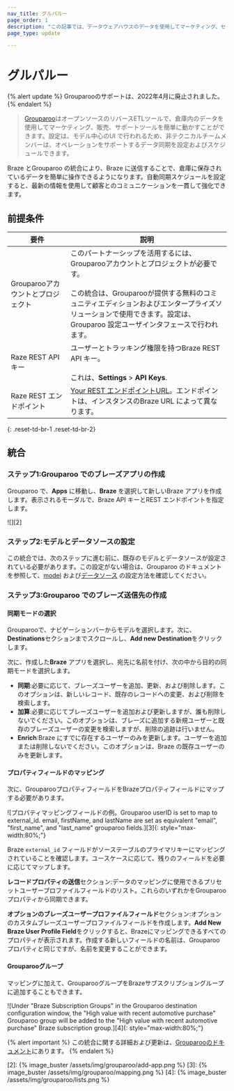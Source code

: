```yaml
---
nav_title: グルパルー
page_order: 1
description: "この記事では、データウェアハウスのデータを使用してマーケティング、セールス、サポートツールに簡単に電力を供給できるオープンソースのリバースETL ツールであるBraze とGrouparoo のパートナーシップについて説明します。"
page_type: update

---
```


# グルパルー

{% alert update %}
Grouparooのサポートは、2022年4月に廃止されました。
{% endalert %}

> [Grouparoo][1]はオープンソースのリバースETLツールで、倉庫内のデータを使用してマーケティング、販売、サポートツールを簡単に動かすことができます。設定は、モデル中心のUI で行われるため、非テクニカルチームメンバーは、オペレーションをサポートするデータ同期を設定およびスケジュールできます。

Braze とGrouparoo の統合により、Braze に送信することで、倉庫に保存されているデータを簡単に操作できるようになります。自動同期スケジュールを設定すると、最新の情報を使用して顧客とのコミュニケーションを一貫して強化できます。

## 前提条件

| 要件| 説明|
| ----------- | ----------- |
| Grouparooアカウントとプロジェクト| このパートナーシップを活用するには、Grouparooアカウントとプロジェクトが必要です。<br><br>この統合は、Grouparooが提供する無料のコミュニティエディションおよびエンタープライズソリューションで使用できます。設定は、Grouparoo 設定ユーザインタフェースで行われます。|
| Raze REST API キー| ユーザーとトラッキング権限を持つBraze REST API キー。<br><br> これは、**Settings** > **API Keys**.| からBraze ダッシュボードで作成できます。
| Raze REST エンドポイント| [Your REST エンドポイントURL][1]。エンドポイントは、インスタンスのBraze URL によって異なります。|
{: .reset-td-br-1 .reset-td-br-2}

## 統合

### ステップ1:Grouparoo でのブレーズアプリの作成

Grouparoo で、**Apps** に移動し、**Braze** を選択して新しいBraze アプリを作成します。表示されるモーダルで、Braze API キーとREST エンドポイントを指定します。

![][2]

### ステップ2:モデルとデータソースの設定

この統合では、次のステップに進む前に、既存のモデルとデータソースが設定されている必要があります。この設定がない場合は、Grouparoo のドキュメントを参照して、[model](https://www.grouparoo.com/docs/config/models) および[データソース](https://www.grouparoo.com/docs/config/sources) の設定方法を確認してください。

### ステップ3:Grouparoo でのブレーズ送信先の作成

#### 同期モードの選択

Grouparooで、ナビゲーションバーからモデルを選択します。次に、**Destinations**セクションまでスクロールし、**Add new Destination**をクリックします。

次に、作成した**Braze** アプリを選択し、宛先に名前を付け、次の中から目的の同期モードを選択します。
- **同期**:必要に応じて、ブレーズユーザーを追加、更新、および削除します。このオプションは、新しいレコード、既存のレコードへの変更、および削除を検索します。
- **加算**:必要に応じてブレーズユーザーを追加および更新しますが、誰も削除しないでください。このオプションは、ブレーズに追加する新規ユーザーと既存のブレーズユーザーの変更を検索しますが、削除の追跡は行いません。
- **Enrich**:Braze にすでに存在するユーザーのみを更新します。ユーザーを追加または削除しないでください。このオプションは、Braze の既存ユーザーのみを更新します。

#### プロパティフィールドのマッピング

次に、GrouparooプロパティフィールドをBrazeプロパティフィールドにマップする必要があります。 

![プロパティマッピングフィールドの例。Grouparoo userID is set to map to external\_id. email, firstName, and lastName are set as equivalent "email", "first\_name", and "last\_name" grouparoo fields.][3]{: style="max-width:80%;"}

Braze `external_id` フィールドがソーステーブルのプライマリキーにマッピングされていることを確認します。ユースケースに応じて、残りのフィールドを必要に応じてマップします。

**レコードプロパティの送信**セクション:データのマッピングに使用できるプリセットユーザープロファイルフィールドのリスト。これらのいずれかをGrouparoo プロパティから同期できます。

**オプションのブレーズユーザープロファイルフィールド**セクション:オプションのカスタムブレーズユーザープロファイルフィールドを作成します。**Add New Braze User Profile Field**をクリックすると、Brazeにマッピングできるすべてのプロパティが表示されます。作成する新しいフィールドの名前は、Grouparoo プロパティと同じですが、名前を変更することができます。

#### Grouparooグループ

マッピングに加えて、GrouparooグループをBrazeサブスクリプショングループに追加することもできます。 

![Under "Braze Subscription Groups" in the Grouparoo destination configuration window, the "High value with recent automotive purchase" Grouparoo group will be added to the "High value with recent automotive purchase" Braze subscription group.][4]{: style="max-width:80%;"}

{% alert important %}
この統合に関する詳細および更新は、[Grouparooのドキュメント](https://www.grouparoo.com/docs/integrations/grouparoo-braze)にあります。
{% endalert %}

[1]: https://www.grouparoo.com/
[2]: {% image_buster /assets/img/grouparoo/add-app.png %}
[3]: {% image_buster /assets/img/grouparoo/mapping.png %}
[4]: {% image_buster /assets/img/grouparoo/lists.png %}